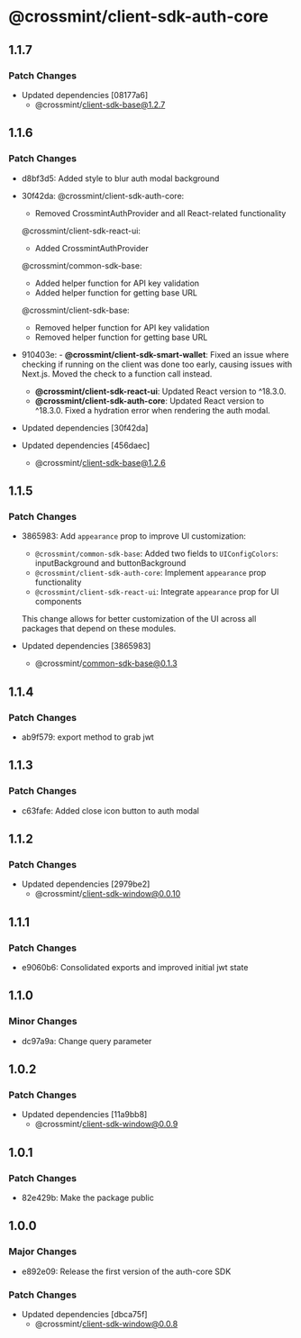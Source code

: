 # @crossmint/client-sdk-auth-core

## 1.1.7

### Patch Changes

-   Updated dependencies [08177a6]
    -   @crossmint/client-sdk-base@1.2.7

## 1.1.6

### Patch Changes

-   d8bf3d5: Added style to blur auth modal background
-   30f42da: @crossmint/client-sdk-auth-core:

    -   Removed CrossmintAuthProvider and all React-related functionality

    @crossmint/client-sdk-react-ui:

    -   Added CrossmintAuthProvider

    @crossmint/common-sdk-base:

    -   Added helper function for API key validation
    -   Added helper function for getting base URL

    @crossmint/client-sdk-base:

    -   Removed helper function for API key validation
    -   Removed helper function for getting base URL

-   910403e: - **@crossmint/client-sdk-smart-wallet**: Fixed an issue where checking if running on the client was done too early, causing issues with Next.js. Moved the check to a function call instead.
    -   **@crossmint/client-sdk-react-ui**: Updated React version to ^18.3.0.
    -   **@crossmint/client-sdk-auth-core**: Updated React version to ^18.3.0. Fixed a hydration error when rendering the auth modal.
-   Updated dependencies [30f42da]
-   Updated dependencies [456daec]
    -   @crossmint/client-sdk-base@1.2.6

## 1.1.5

### Patch Changes

-   3865983: Add `appearance` prop to improve UI customization:

    -   `@crossmint/common-sdk-base`: Added two fields to `UIConfigColors`: inputBackground and buttonBackground
    -   `@crossmint/client-sdk-auth-core`: Implement `appearance` prop functionality
    -   `@crossmint/client-sdk-react-ui`: Integrate `appearance` prop for UI components

    This change allows for better customization of the UI across all packages that depend on these modules.

-   Updated dependencies [3865983]
    -   @crossmint/common-sdk-base@0.1.3

## 1.1.4

### Patch Changes

-   ab9f579: export method to grab jwt

## 1.1.3

### Patch Changes

-   c63fafe: Added close icon button to auth modal

## 1.1.2

### Patch Changes

-   Updated dependencies [2979be2]
    -   @crossmint/client-sdk-window@0.0.10

## 1.1.1

### Patch Changes

-   e9060b6: Consolidated exports and improved initial jwt state

## 1.1.0

### Minor Changes

-   dc97a9a: Change query parameter

## 1.0.2

### Patch Changes

-   Updated dependencies [11a9bb8]
    -   @crossmint/client-sdk-window@0.0.9

## 1.0.1

### Patch Changes

-   82e429b: Make the package public

## 1.0.0

### Major Changes

-   e892e09: Release the first version of the auth-core SDK

### Patch Changes

-   Updated dependencies [dbca75f]
    -   @crossmint/client-sdk-window@0.0.8

